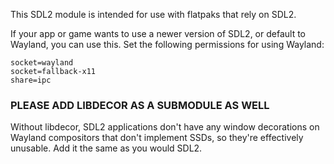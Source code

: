 This SDL2 module is intended for use with flatpaks that rely on SDL2. 

If your app or game wants to use a newer version of SDL2, or default to Wayland, you can use this. Set the following permissions for using Wayland:

```
socket=wayland
socket=fallback-x11
share=ipc
```
### PLEASE ADD LIBDECOR AS A SUBMODULE AS WELL
Without libdecor, SDL2 applications don't have any window decorations on Wayland compositors that don't implement SSDs, so they're effectively unusable.
Add it the same as you would SDL2.
